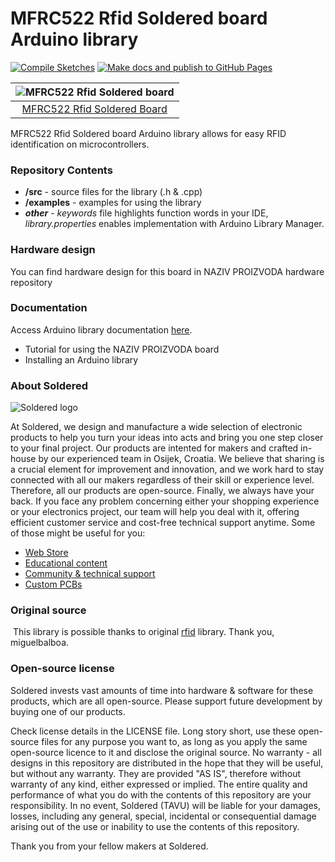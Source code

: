 # MFRC522 Rfid Soldered board Arduino library

[![Compile Sketches](http://github-actions.40ants.com/e-radionicacom/Soldered-MFRC522-Rfid-Reader-Arduino-Library/matrix.svg?branch=dev&only=Compile%20Sketches)](https://github.com/e-radionicacom/Soldered-MFRC522-Rfid-Reader-Arduino-Library/actions/workflows/compile_test.yml)
[![Make docs and publish to GitHub Pages](https://github.com/e-radionicacom/Soldered-MFRC522-Rfid-Reader-Arduino-Library/actions/workflows/make_docs.yml/badge.svg?branch=dev)](https://github.com/e-radionicacom/Soldered-MFRC522-Rfid-Reader-Arduino-Library/actions/workflows/make_docs.yml)

| ![MFRC522 Rfid Soldered board](https://upload.wikimedia.org/wikipedia/commons/8/8f/Example_image.svg) |
| :---------------------------------------------------------------------------------------------:       |
| [MFRC522 Rfid Soldered Board](https://www.solde.red/101218)                                           |

MFRC522 Rfid Soldered board Arduino library allows for easy RFID identification on microcontrollers.

### Repository Contents
- **/src** - source files for the library (.h & .cpp)
- **/examples** - examples for using the library
- ***other*** - *keywords* file highlights function words in your IDE, *library.properties* enables implementation with Arduino Library Manager.

### Hardware design
You can find hardware design for this board in NAZIV PROIZVODA hardware repository

### Documentation

Access Arduino library documentation [here](https://e-radionicacom.github.io/Soldered-MFRC522-Rfid-Reader-Arduino-Library/).

- Tutorial for using the NAZIV PROIZVODA board
- Installing an Arduino library

### About Soldered
![Soldered logo](https://raw.githubusercontent.com/e-radionicacom/Soldered-MFRC522-Rfid-Reader-Arduino-Library/dev/extras/Logo%20horizontal-2.svg)

At Soldered, we design and manufacture a wide selection of electronic products to help you turn your ideas into acts and bring you one step closer to your final project. Our products are intented for makers and crafted in-house by our experienced team in Osijek, Croatia. We believe that sharing is a crucial element for improvement and innovation, and we work hard to stay connected with all our makers regardless of their skill or experience level. Therefore, all our products are open-source. Finally, we always have your back. If you face any problem concerning either your shopping experience or your electronics project, our team will help you deal with it, offering efficient customer service and cost-free technical support anytime. Some of those might be useful for you:

- [Web Store](https://www.soldered.com)
- [Educational content](https://learn.soldered.com)
- [Community & technical support](https://community.soldered.com)
- [Custom PCBs](https://pcb.soldered.com)


### Original source
​
This library is possible thanks to original [rfid](https://github.com/miguelbalboa/rfid) library. Thank you, miguelbalboa. 


### Open-source license
Soldered invests vast amounts of time into hardware & software for these products, which are all open-source. Please support future development by buying one of our products. 

Check license details in the LICENSE file. Long story short, use these open-source files for any purpose you want to, as long as you apply the same open-source licence to it and disclose the original source. No warranty - all designs in this repository are distributed in the hope that they will be useful, but without any warranty. They are provided "AS IS", therefore without warranty of any kind, either expressed or implied. The entire quality and performance of what you do with the contents of this repository are your responsibility. In no event, Soldered (TAVU) will be liable for your damages, losses, including any general, special, incidental or consequential damage arising out of the use or inability to use the contents of this repository. 

Thank you from your fellow makers at Soldered.

